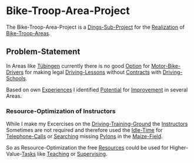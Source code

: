 # Bike-Troop-Area-Project

The Bike-Troop-Area-Project is a [Dings-Sub-Project](300000033.md) for the [Realization](600033.md) of [Bike-Troop-Areas](300060002.md).

## Problem-Statement

In Areas like [Tübingen](2000001.md) currently there is no good [Option](600183.md) for [Motor-Bike-Drivers](1100100006.md) for making legal [Driving-Lessons](1100000014.md) without [Contracts](670037.md) with [Driving-Schools](1100100003.md).

Based on own [Experiences](600096.md) I identified [Potential](60128.md) for [Improvement](60135.md) in several Areas.

### Resource-Optimization of Instructors

While I make my Excercises on the [Driving-Training-Ground](1100100004.md) the [Instructors](202000017.md) Sometimes are not required and therefore used the [Idle-Time](600192.md) for [Telephone-Calls](1000020001.md) or [Searching](600091.md) missing [Pylons](1100100007.md) in the [Maize-Field](260100003.md).

So as Resource-Optimization the free [Resources](60174.md) could be used for Higher-Value-[Tasks](60083.md) like [Teaching](600193.md) or [Supervising](600194.md).
